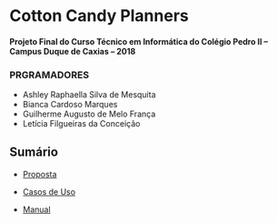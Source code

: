 # Cotton Candy Planners

#### Projeto Final do Curso Técnico em Informática do Colégio Pedro II – Campus Duque de Caxias – 2018

### PRGRAMADORES
* Ashley Raphaella Silva de Mesquita
* Bianca Cardoso Marques
* Guilherme Augusto de Melo França
* Letícia Filgueiras da Conceição


## Sumário
- [Proposta](https://github.com/cp2-dc-info-projeto-final-2018/requisitos-cotton-candy/blob/master/Documenta%C3%A7%C3%A3o/Proposta.md)
- [Casos de Uso](https://github.com/cp2-dc-info-projeto-final-2018/requisitos-cotton-candy/blob/master/Documenta%C3%A7%C3%A3o/CasosUso.md)

- [Manual](https://github.com/cp2-dc-info-projeto-final-2018/requisitos-cotton-candy/blob/master/Documenta%C3%A7%C3%A3o/Manual.md)
